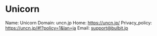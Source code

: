 
# Unicorn

Name: Unicorn
Domain: uncn.jp
Home: https://uncn.jp/
Privacy_policy: https://uncn.jp/#!?policy=1&lan=ja
Email: support@bulbit.jp
